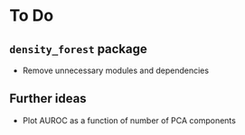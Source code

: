 # To Do 
## `density_forest` package
- Remove unnecessary modules and dependencies 

## Further ideas
- Plot AUROC as a function of number of PCA components